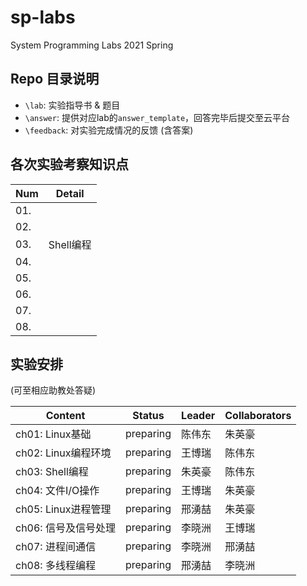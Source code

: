 # sp-labs

System Programming Labs 2021 Spring

## Repo 目录说明

- `\lab`: 实验指导书 & 题目
- `\answer`: 提供对应lab的`answer_template`，回答完毕后提交至云平台
- `\feedback`: 对实验完成情况的反馈 (含答案)

## 各次实验考察知识点

| Num  | Detail |
| ---- | ------ |
| 01.  |        |
| 02.  |        |
| 03.  |  Shell编程      |
| 04.  |        |
| 05.  |        |
| 06.  |        |
| 07.  |        |
| 08.  |        |

## 实验安排

(可至相应助教处答疑)

| Content              | Status    | Leader | Collaborators |
| -------------------- | --------- | ------ | ------------- |
| ch01: Linux基础      | preparing | 陈伟东 | 朱英豪        |
| ch02: Linux编程环境  | preparing | 王博瑞 | 陈伟东        |
| ch03: Shell编程      | preparing | 朱英豪 | 陈伟东        |
| ch04: 文件I/O操作    | preparing | 王博瑞 | 朱英豪        |
| ch05: Linux进程管理  | preparing | 邢湧喆 | 朱英豪        |
| ch06: 信号及信号处理 | preparing | 李晓洲 | 王博瑞        |
| ch07: 进程间通信     | preparing | 李晓洲 | 邢湧喆        |
| ch08: 多线程编程     | preparing | 邢湧喆 | 李晓洲        |
